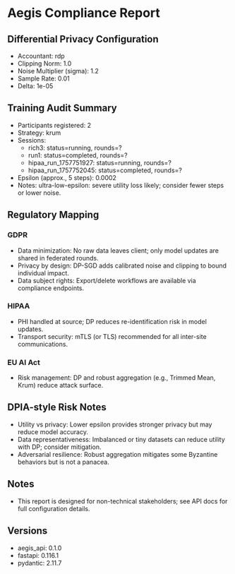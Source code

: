 # Aegis Compliance Report
## Differential Privacy Configuration
- Accountant: rdp
- Clipping Norm: 1.0
- Noise Multiplier (sigma): 1.2
- Sample Rate: 0.01
- Delta: 1e-05

## Training Audit Summary
- Participants registered: 2
- Strategy: krum
- Sessions:
  - rich3: status=running, rounds=?
  - run1: status=completed, rounds=?
  - hipaa_run_1757751927: status=running, rounds=?
  - hipaa_run_1757752045: status=completed, rounds=?
- Epsilon (approx., 5 steps): 0.0002
- Notes: ultra-low-epsilon: severe utility loss likely; consider fewer steps or lower noise.

## Regulatory Mapping
### GDPR
- Data minimization: No raw data leaves client; only model updates are shared in federated rounds.
- Privacy by design: DP-SGD adds calibrated noise and clipping to bound individual impact.
- Data subject rights: Export/delete workflows are available via compliance endpoints.
### HIPAA
- PHI handled at source; DP reduces re-identification risk in model updates.
- Transport security: mTLS (or TLS) recommended for all inter-site communications.
### EU AI Act
- Risk management: DP and robust aggregation (e.g., Trimmed Mean, Krum) reduce attack surface.

## DPIA-style Risk Notes
- Utility vs privacy: Lower epsilon provides stronger privacy but may reduce model accuracy.
- Data representativeness: Imbalanced or tiny datasets can reduce utility with DP; consider mitigation.
- Adversarial resilience: Robust aggregation mitigates some Byzantine behaviors but is not a panacea.

## Notes
- This report is designed for non-technical stakeholders; see API docs for full configuration details.

## Versions
- aegis_api: 0.1.0
- fastapi: 0.116.1
- pydantic: 2.11.7


